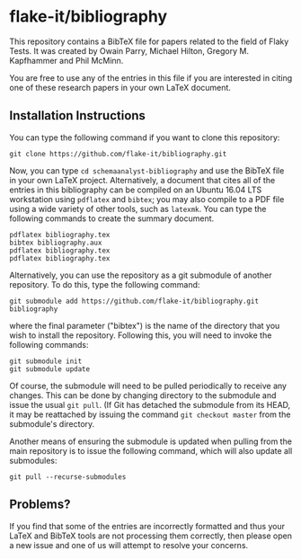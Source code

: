 # flake-it/bibliography

This repository contains a BibTeX file for papers related to the field of Flaky Tests. It was created by Owain Parry, Michael Hilton, Gregory M. Kapfhammer and Phil McMinn.  

You are free to use any of the entries in this file if you are interested in citing one of these research papers in your own LaTeX document.

## Installation Instructions

You can type the following command if you want to clone this repository:

```shell
git clone https://github.com/flake-it/bibliography.git
```

Now, you can type `cd schemaanalyst-bibliography` and use the BibTeX file in your own LaTeX project. Alternatively, a document that cites all of the entries in this bibliography can be compiled on an Ubuntu 16.04 LTS workstation using `pdflatex` and `bibtex`; you may also compile to a PDF file using a wide variety of other tools, such as `latexmk`. You can type the following commands to create the summary document.

```shell
pdflatex bibliography.tex
bibtex bibliography.aux
pdflatex bibliography.tex
pdflatex bibliography.tex
```

Alternatively, you can use the repository as a git submodule of another repository. To do this, type the following command:

```shell
git submodule add https://github.com/flake-it/bibliography.git bibliography
```

where the final parameter ("bibtex") is the name of the directory that you wish to install the repository. Following this, you will need to invoke the following commands:

```shell
git submodule init
git submodule update
```

Of course, the submodule will need to be pulled periodically to receive any changes. This can be done by changing directory to the submodule and issue the usual ``git pull``. (If Git has detached the submodule from its HEAD, it may be reattached by issuing the command ``git checkout master`` from the submodule's directory.

Another means of ensuring the submodule is updated when pulling from the main repository is to issue the following command, which will also update all submodules:

```shell
git pull --recurse-submodules
```

## Problems?
If you find that some of the entries are incorrectly formatted and thus your LaTeX and BibTeX tools are not processing them correctly, then please open a new issue and one of us will attempt to resolve your concerns. 
